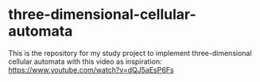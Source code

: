 # three-dimensional-cellular-automata
This is the repository for my study project to implement three-dimensional cellular automata with this video as inspiration: https://www.youtube.com/watch?v=dQJ5aEsP6Fs
